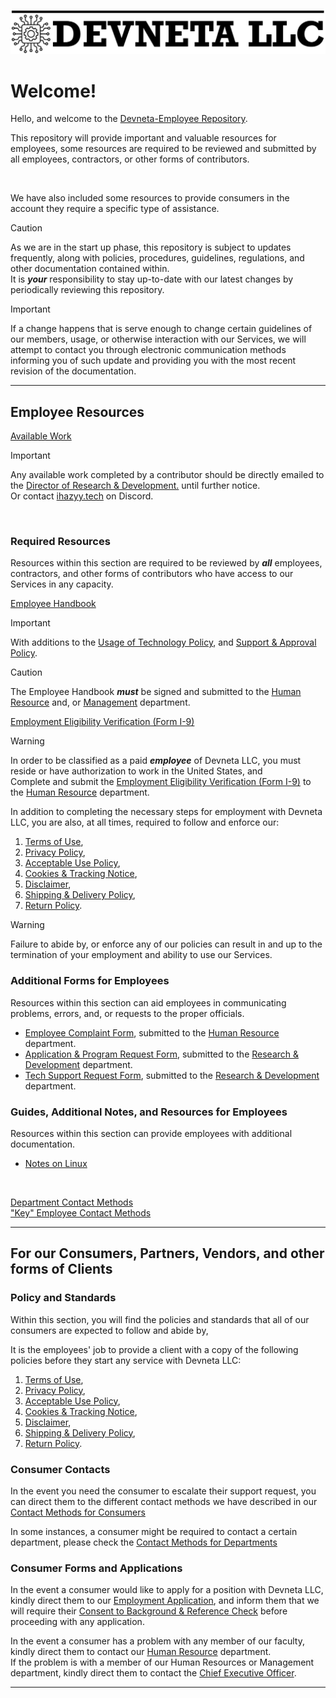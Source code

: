![Devneta LLC Banner](/main/assets/png/blackbanner.png)

# Welcome!

Hello, and welcome to the [Devneta-Employee Repository](https://github.com/DevnetaLLC/Devneta-Employee). <br />

This repository will provide important and valuable resources for employees, some resources are required to be reviewed and submitted by all employees, contractors, or other forms of contributors.

<br>

We have also included some resources to provide consumers in the account they require a specific type of assistance. <br />

> [!CAUTION]
> As we are in the start up phase, this repository is subject to updates frequently, along with policies, procedures, guidelines, regulations, and other documentation contained within. <br />
> It is **_your_** responsibility to stay up-to-date with our latest changes by periodically reviewing this repository.

> [!IMPORTANT]
> If a change happens that is serve enough to change certain guidelines of our members, usage, or otherwise interaction with our Services, we will attempt to contact you through electronic communication methods informing you of such update and providing you with the most recent revision of the documentation. 

---

## Employee Resources

[Available Work](/main/work.md)
> [!IMPORTANT]
> Any available work completed by a contributor should be directly emailed to the [Director of Research & Development.](mailto:kgarrow@devneta.org) until further notice. <br />
> Or contact [ihazyy.tech](https://discord.com/users/578766456997543939) on Discord.

<br>

### Required Resources

Resources within this section are required to be reviewed by **_all_** employees, contractors, and other forms of contributors who have access to our Services in any capacity. <br />

[Employee Handbook](/main/department/human-resource/resources/handbook/ack.md) <br />

> [!IMPORTANT]
> With additions to the [Usage of Technology Policy](/main/department/human-resource/resources/handbook/usageoftech.md), and [Support & Approval Policy](/main/department/human-resource/resources/handbook/support-approval.md).

> [!CAUTION]
> The Employee Handbook **_must_** be signed and submitted to the [Human Resource](mailto:hr@devneta.org) and, or [Management](mailto:management@devneta.org) department.

[Employment Eligibility Verification (Form I-9)](/main/department/human-resource/resources/i9/i-9.md) <br />

> [!WARNING]
> In order to be classified as a paid **_employee_** of Devneta LLC, you must reside or have authorization to work in the United States, and <br />
> Complete and submit the [Employment Eligibility Verification (Form I-9)](/main/department/human-resource/resources/i9/i-9.md) to the [Human Resource](mailto:hr@devneta.org) department.

In addition to completing the necessary steps for employment with Devneta LLC, you are also, at all times, required to follow and enforce our: <br />
   1. [Terms of Use](/main/policy/consumer/terms-of-use.md), <br />
   2. [Privacy Policy](/main/policy/consumer/privacy-policy.md), <br />
   3. [Acceptable Use Policy](/main/policy/consumer/acceptable-use.md), <br />
   4. [Cookies & Tracking Notice](/main/policy/consumer/cookies.md), <br />
   5. [Disclaimer](/main/policy/consumer/disclaimer.md), <br />
   6. [Shipping & Delivery Policy](/main/policy/consumer/shipping-delivery.md), <br />
   7. [Return Policy](/main/policy/consumer/returns.md). <br />

> [!WARNING]
> Failure to abide by, or enforce any of our policies can result in and up to the termination of your employment and ability to use our Services.

### Additional Forms for Employees

Resources within this section can aid employees in communicating problems, errors, and, or requests to the proper officials.

   + [Employee Complaint Form](/main/department/human-resource/resources/employee-complaint.md), submitted to the [Human Resource](mailto:hr@devneta.org) department. <br />
   + [Application & Program Request Form](/main/department/info-tech/forms/app-program-request.md), submitted to the [Research & Development](mailto:rd@devneta.org) department.<br />
   + [Tech Support Request Form](/main/department/info-tech/forms/techsupport.md), submitted to the [Research & Development](mailto:rd@devneta.org) department.<br />

### Guides, Additional Notes, and Resources for Employees

Resources within this section can provide employees with additional documentation.

   + [Notes on Linux](/main/department/info-tech/guides-notes/linuxnotes.md) <br />

<br >

[Department Contact Methods](/main/department/human-resource/resources/contact.md#department-contact-emails) <br />
["Key" Employee Contact Methods](/main/department/human-resource/resources/contact.md#key-employee-contact-methods) <br />

---

## For our Consumers, Partners, Vendors, and other forms of Clients

### Policy and Standards

Within this section, you will find the policies and standards that all of our consumers are expected to follow and abide by, <br />

It is the employees' job to provide a client with a copy of the following policies before they start any service with Devneta LLC: <br />
   1. [Terms of Use](/main/policy/consumer/terms-of-use.md), <br />
   2. [Privacy Policy](/main/policy/consumer/privacy-policy.md), <br />
   3. [Acceptable Use Policy](/main/policy/consumer/acceptable-use.md), <br />
   4. [Cookies & Tracking Notice](/main/policy/consumer/cookies.md), <br />
   5. [Disclaimer](/main/policy/consumer/disclaimer.md), <br />
   6. [Shipping & Delivery Policy](/main/policy/consumer/shipping-delivery.md), <br />
   7. [Return Policy](/main/policy/consumer/returns.md). <br />


### Consumer Contacts

In the event you need the consumer to escalate their support request,
you can direct them to the different contact methods we have described in our [Contact Methods for Consumers](/main/department/human-resource/resources/contact.md#contact-methods-for-consumers) <br />

In some instances, a consumer might be required to contact a certain department, 
please check the [Contact Methods for Departments](/main/department/human-resource/resources/contact.md#department-contact-emails) <br />

### Consumer Forms and Applications

In the event a consumer would like to apply for a position with Devneta LLC, kindly direct them to our [Employment Application](/main/department/human-resource/applications/employment-app.md), 
and inform them that we will require their [Consent to Background & Reference Check](/main/department/human-resource/consent/background-check.md) before proceeding with any application. <br />

In the event a consumer has a problem with any member of our faculty, kindly direct them to contact our [Human Resource](mailto:hr@devneta.org) department. <br />
If the problem is with a member of our Human Resources or Management department, kindly direct them to contact the [Chief Executive Officer](mailto:ceo@devneta.org). <br />


---
